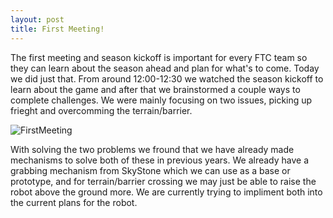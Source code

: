 ```yaml
---
layout: post
title: First Meeting!
---
```


The first meeting and season kickoff is important for every FTC team so they can learn about the season ahead and plan for what's to come. Today we did just that. From around 12:00-12:30 we watched the season kickoff to learn about the game and after that we brainstormed a couple ways to complete challenges. We were mainly focusing on two issues, picking up frieght and overcomming the terrain/barrier.

![FirstMeeting](https://user-images.githubusercontent.com/47298960/134017235-e79ce244-d01e-4474-9749-3dc70227c55b.jpg)

With solving the two problems we fround that we have already made mechanisms to solve both of these in previous years. We already have a grabbing mechanism from SkyStone which we can use as a base or prototype, and for terrain/barrier crossing we may just be able to raise the robot above the ground more. We are currently trying to impliment both into the current plans for the robot.
